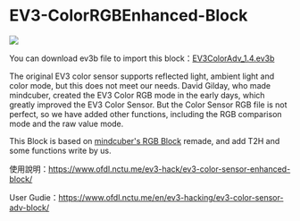 # EV3-ColorRGBEnhanced-Block
![](https://www.ofdl.nctu.me/wp-content/uploads/2019/04/EV3_RGBAdv_OFDL.jpg)

You can download ev3b file to import this block：[EV3ColorAdv_1.4.ev3b](https://github.com/a10036gt/EV3-ColorAdvance-Block/releases/download/v1.4/EV3ColorAdv_1.4.ev3b)

The original EV3 color sensor supports reflected light, ambient light and color mode, but this does not meet our needs. David Gilday, who made mindcuber, created the EV3 Color RGB mode in the early days, which greatly improved the EV3 Color Sensor. But the Color Sensor RGB file is not perfect, so we have added other functions, including the RGB comparison mode and the raw value mode.

This Block is based on [mindcuber's RGB Block](https://mindcuber.com/mindcub3r/mindcub3r.html#ColorSensorRGBBlock) remade, and add T2H and some functions write by us.

使用說明：https://www.ofdl.nctu.me/ev3-hack/ev3-color-sensor-enhanced-block/

User Gudie：https://www.ofdl.nctu.me/en/ev3-hacking/ev3-color-sensor-adv-block/
